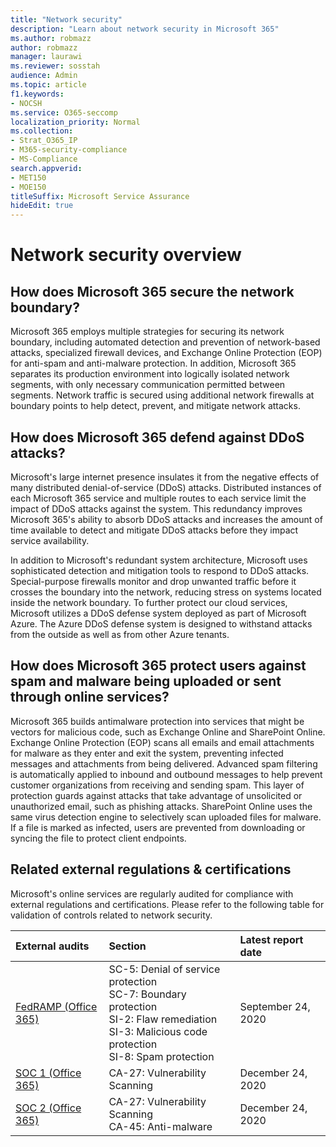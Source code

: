 ```yaml
---
title: "Network security"
description: "Learn about network security in Microsoft 365"
ms.author: robmazz
author: robmazz
manager: laurawi
ms.reviewer: sosstah
audience: Admin
ms.topic: article
f1.keywords:
- NOCSH
ms.service: O365-seccomp
localization_priority: Normal
ms.collection:
- Strat_O365_IP
- M365-security-compliance
- MS-Compliance
search.appverid:
- MET150
- MOE150
titleSuffix: Microsoft Service Assurance
hideEdit: true
---
```


# Network security overview

## How does Microsoft 365 secure the network boundary?

Microsoft 365 employs multiple strategies for securing its network boundary, including automated detection and prevention of network-based attacks, specialized firewall devices, and Exchange Online Protection (EOP) for anti-spam and anti-malware protection. In addition, Microsoft 365 separates its production environment into logically isolated network segments, with only necessary communication permitted between segments. Network traffic is secured using additional network firewalls at boundary points to help detect, prevent, and mitigate network attacks.

## How does Microsoft 365 defend against DDoS attacks?

Microsoft's large internet presence insulates it from the negative effects of many distributed denial-of-service (DDoS) attacks. Distributed instances of each Microsoft 365 service and multiple routes to each service limit the impact of DDoS attacks against the system. This redundancy improves Microsoft 365's ability to absorb DDoS attacks and increases the amount of time available to detect and mitigate DDoS attacks before they impact service availability.

In addition to Microsoft's redundant system architecture, Microsoft uses sophisticated detection and mitigation tools to respond to DDoS attacks. Special-purpose firewalls monitor and drop unwanted traffic before it crosses the boundary into the network, reducing stress on systems located inside the network boundary. To further protect our cloud services, Microsoft utilizes a DDoS defense system deployed as part of Microsoft Azure. The Azure DDoS defense system is designed to withstand attacks from the outside as well as from other Azure tenants.

## How does Microsoft 365 protect users against spam and malware being uploaded or sent through online services?

Microsoft 365 builds antimalware protection into services that might be vectors for malicious code, such as Exchange Online and SharePoint Online. Exchange Online Protection (EOP) scans all emails and email attachments for malware as they enter and exit the system, preventing infected messages and attachments from being delivered. Advanced spam filtering is automatically applied to inbound and outbound messages to help prevent customer organizations from receiving and sending spam. This layer of protection guards against attacks that take advantage of unsolicited or unauthorized email, such as phishing attacks. SharePoint Online uses the same virus detection engine to selectively scan uploaded files for malware. If a file is marked as infected, users are prevented from downloading or syncing the file to protect client endpoints.

## Related external regulations & certifications

Microsoft's online services are regularly audited for compliance with external regulations and certifications. Please refer to the following table for validation of controls related to network security.

| **External audits** | **Section** | **Latest report date** |
|:--------------------|:------------|:-----------------------|
| [FedRAMP (Office 365)](https://compliance.microsoft.com/compliancemanager) | SC-5: Denial of service protection <br> SC-7: Boundary protection <br> SI-2: Flaw remediation <br> SI-3: Malicious code protection <br> SI-8: Spam protection | September 24, 2020 |
| [SOC 1 (Office 365)](https://servicetrust.microsoft.com/ViewPage/MSComplianceGuideV3?command=Download&downloadType=Document&downloadId=90df3f9c-3aaf-4dbf-99d0-ca9f2991721b&tab=7027ead0-3d6b-11e9-b9e1-290b1eb4cdeb&docTab=7027ead0-3d6b-11e9-b9e1-290b1eb4cdeb_SOC_%2F_SSAE_16_Reports) | CA-27: Vulnerability Scanning | December 24, 2020 |
| [SOC 2 (Office 365)](https://servicetrust.microsoft.com/ViewPage/MSComplianceGuideV3?command=Download&downloadType=Document&downloadId=a73c1738-7892-42b7-acd3-87b6371c53f6&tab=7027ead0-3d6b-11e9-b9e1-290b1eb4cdeb&docTab=7027ead0-3d6b-11e9-b9e1-290b1eb4cdeb_SOC_%2F_SSAE_16_Reports) | CA-27: Vulnerability Scanning <br> CA-45: Anti-malware | December 24, 2020 |